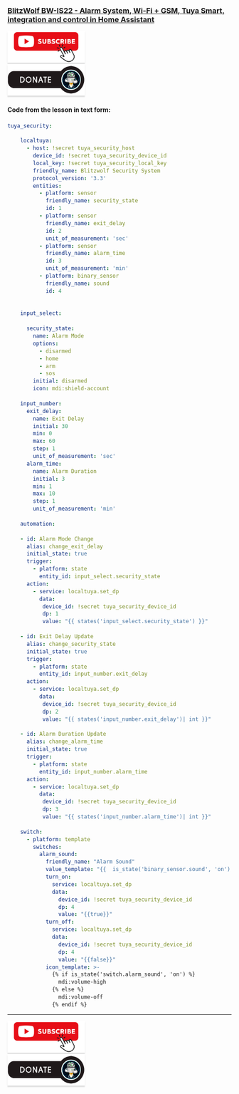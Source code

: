 ### [BlitzWolf BW-IS22 - Alarm System, Wi-Fi + GSM, Tuya Smart, integration and control in Home Assistant](https://youtu.be/q8662SThzoQ)

<a href="https://www.youtube.com/channel/UCcq9onYHbs6go3kDpfBoqhg?sub_confirmation=1" target="_blank"><img src="https://raw.githubusercontent.com/kvazis/library/master/img/subscribe.png" alt="Subscribe" style="height: 71px !important;width: 174px !important;box-shadow: 0px 3px 2px 0px rgba(190, 190, 190, 0.5) !important;-webkit-box-shadow: 0px 3px 2px 0px rgba(190, 190, 190, 0.5) !important;" ></a>     
<a href="http://kvazis.link/donate" target="_blank"><img src="https://raw.githubusercontent.com/kvazis/library/master/img/donate.png" alt="Donate" style="height: 71px !important;width: 174px !important;box-shadow: 0px 3px 2px 0px rgba(190, 190, 190, 0.5) !important;-webkit-box-shadow: 0px 3px 2px 0px rgba(190, 190, 190, 0.5) !important;" ></a>

#### Code from the lesson in text form:

```yaml
tuya_security:

    localtuya:
      - host: !secret tuya_security_host
        device_id: !secret tuya_security_device_id
        local_key: !secret tuya_security_local_key
        friendly_name: Blitzwolf Security System
        protocol_version: '3.3'
        entities:
          - platform: sensor
            friendly_name: security_state
            id: 1
          - platform: sensor
            friendly_name: exit_delay
            id: 2
            unit_of_measurement: 'sec'
          - platform: sensor
            friendly_name: alarm_time
            id: 3
            unit_of_measurement: 'min'
          - platform: binary_sensor
            friendly_name: sound
            id: 4


    input_select:               

      security_state:
        name: Alarm Mode
        options:
          - disarmed
          - home
          - arm
          - sos
        initial: disarmed
        icon: mdi:shield-account

    input_number:
      exit_delay:
        name: Exit Delay
        initial: 30
        min: 0
        max: 60
        step: 1
        unit_of_measurement: 'sec'
      alarm_time:
        name: Alarm Duration
        initial: 3
        min: 1
        max: 10
        step: 1
        unit_of_measurement: 'min'

    automation:               

    - id: Alarm Mode Change
      alias: change_exit_delay
      initial_state: true
      trigger:
        - platform: state
          entity_id: input_select.security_state
      action:
        - service: localtuya.set_dp
          data:
           device_id: !secret tuya_security_device_id
           dp: 1
           value: "{{ states('input_select.security_state') }}"

    - id: Exit Delay Update
      alias: change_security_state
      initial_state: true
      trigger:
        - platform: state
          entity_id: input_number.exit_delay
      action:
        - service: localtuya.set_dp
          data:
           device_id: !secret tuya_security_device_id
           dp: 2
           value: "{{ states('input_number.exit_delay')| int }}"

    - id: Alarm Duration Update
      alias: change_alarm_time
      initial_state: true
      trigger:
        - platform: state
          entity_id: input_number.alarm_time
      action:
        - service: localtuya.set_dp
          data:
           device_id: !secret tuya_security_device_id
           dp: 3
           value: "{{ states('input_number.alarm_time')| int }}"

    switch:                   
      - platform: template
        switches:
          alarm_sound:
            friendly_name: "Alarm Sound"
            value_template: "{{  is_state('binary_sensor.sound', 'on') }}"
            turn_on:
              service: localtuya.set_dp
              data:
                device_id: !secret tuya_security_device_id
                dp: 4
                value: "{{true}}"
            turn_off:
              service: localtuya.set_dp
              data:
                device_id: !secret tuya_security_device_id
                dp: 4
                value: "{{false}}"
            icon_template: >-
              {% if is_state('switch.alarm_sound', 'on') %}
                mdi:volume-high
              {% else %}
                mdi:volume-off
              {% endif %}
```


____
<a href="https://www.youtube.com/channel/UCcq9onYHbs6go3kDpfBoqhg?sub_confirmation=1" target="_blank"><img src="https://raw.githubusercontent.com/kvazis/library/master/img/subscribe.png" alt="Subscribe" style="height: 71px !important;width: 174px !important;box-shadow: 0px 3px 2px 0px rgba(190, 190, 190, 0.5) !important;-webkit-box-shadow: 0px 3px 2px 0px rgba(190, 190, 190, 0.5) !important;" ></a>     
<a href="http://kvazis.link/donate" target="_blank"><img src="https://raw.githubusercontent.com/kvazis/library/master/img/donate.png" alt="Donate" style="height: 71px !important;width: 174px !important;box-shadow: 0px 3px 2px 0px rgba(190, 190, 190, 0.5) !important;-webkit-box-shadow: 0px 3px 2px 0px rgba(190, 190, 190, 0.5) !important;" ></a>
